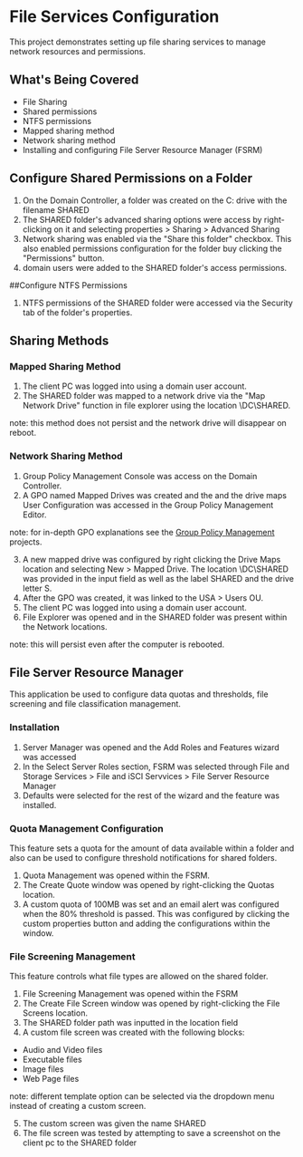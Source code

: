 # File Services Configuration

This project demonstrates setting up file sharing services to manage network resources and permissions.

## What's Being Covered

- File Sharing
- Shared permissions
- NTFS permissions 
- Mapped sharing method
- Network sharing method
- Installing and configuring File Server Resource Manager (FSRM)
## Configure Shared Permissions on a Folder 

1. On the Domain Controller, a folder was created on the C: drive with the filename SHARED 
2. The SHARED folder's advanced sharing options were access by right-clicking on it and selecting properties > Sharing > Advanced Sharing
3. Network sharing was enabled via the "Share this folder" checkbox. This also enabled permissions configuration for the folder buy clicking the "Permissions" button.
4. domain users were added to the SHARED folder's access permissions.

##Configure NTFS Permissions

1. NTFS permissions of the SHARED folder were accessed via the Security tab of the folder's properties.

## Sharing Methods

### Mapped Sharing Method

1. The client PC was logged into using a domain user account.
2. The SHARED folder was mapped to a network drive via the "Map Network Drive" function in file explorer using the location \\DC\SHARED.

note: this method does not persist and the network drive will disappear on reboot.

### Network Sharing Method

1. Group Policy Management Console was access on the Domain Controller.
2. A GPO named Mapped Drives was created and the and the drive maps User Configuration was accessed in the Group Policy Management Editor.

note: for in-depth GPO explanations see the [Group Policy Management](https://github.com/ShadiK1999/Helpdesk-Homelab-Projects/tree/main/Active%20Directory/GroupPolicy) projects. 

3. A new mapped drive was configured by right clicking the Drive Maps location and selecting New > Mapped Drive. The location \\DC\SHARED was provided in the input field as well as the label SHARED and the drive letter S.
4. After the GPO was created, it was linked to the USA > Users OU.
5. The client PC was logged into using a domain user account.
6. File Explorer was opened and in the SHARED folder was present within the Network locations.

note: this will persist even after the computer is rebooted.

## File Server Resource Manager 

This application be used to configure data quotas and thresholds, file screening and file classification management.

### Installation

1. Server Manager was opened and the Add Roles and Features wizard was accessed
2. In the Select Server Roles section, FSRM was selected through File and Storage Services > File and iSCI Servvices > File Server Resource Manager
3. Defaults were selected for the rest of the wizard and the feature was installed.

### Quota Management Configuration

This feature sets a quota for the amount of data available within a folder and also can be used to configure threshold notifications for shared folders.

1. Quota Management was opened within the FSRM.
2. The Create Quote window was opened by right-clicking the Quotas location.
3. A custom quota of 100MB was set and an email alert was configured when the 80% threshold is passed. This was configured by clicking the custom properties button and adding the configurations within the window.

### File Screening Management

This feature controls what file types are allowed on the shared folder.

1. File Screening Management was opened within the FSRM
2. The Create File Screen window was opened by right-clicking the File Screens location.
3. The SHARED folder path was inputted in the location field 
4. A custom file screen was created with the following blocks:
- Audio and Video files
- Executable files
- Image files
- Web Page files

note: different template option can be selected via the dropdown menu instead of creating a custom screen.
 
5. The custom screen was given the name SHARED
6. The file screen was tested by attempting to save a screenshot on the client pc to the SHARED folder 

